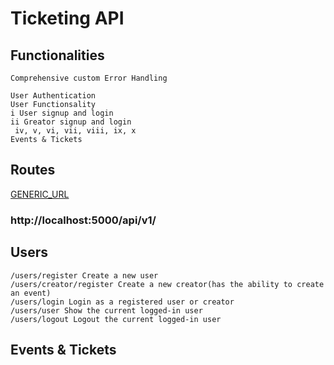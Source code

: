 # Ticketing API

## Functionalities

```
Comprehensive custom Error Handling

User Authentication
User Functionsality
i User signup and login
ii Greator signup and login
 iv, v, vi, vii, viii, ix, x
Events & Tickets
```

## Routes

[GENERIC_URL](http://localhost:5000/api/v1/)

### http://localhost:5000/api/v1/

## Users

```
/users/register Create a new user
/users/creator/register Create a new creator(has the ability to create an event)
/users/login Login as a registered user or creator
/users/user Show the current logged-in user
/users/logout Logout the current logged-in user
```

## Events & Tickets
